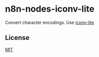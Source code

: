 # n8n-nodes-iconv-lite

Convert character encodings. Use [iconv-lite](https://github.com/ashtuchkin/iconv-lite)

## License

[MIT](https://github.com/ruanjf/n8n-nodes-iconv-lite/blob/master/LICENSE.md)
